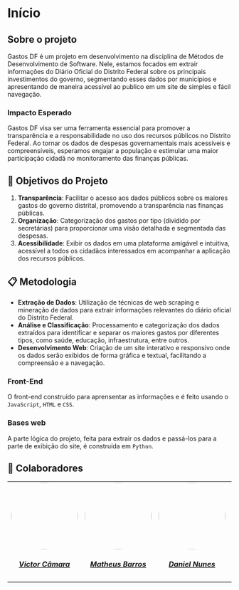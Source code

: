# Início

## Sobre o projeto

Gastos DF é um projeto em desenvolvimento na disciplina de Métodos de Desenvolvimento de Software. Nele, estamos focados em extrair informações do Diário Oficial do Distrito Federal sobre os principais investimentos do governo, segmentando esses dados por municípios e apresentando de maneira acessível ao publico em um site de simples e fácil navegação.

### Impacto Esperado
Gastos DF visa ser uma ferramenta essencial para promover a transparência e a responsabilidade no uso dos recursos públicos no Distrito Federal. Ao tornar os dados de despesas governamentais mais acessíveis e compreensíveis, esperamos engajar a população e estimular uma maior participação cidadã no monitoramento das finanças públicas.

## 🎯 Objetivos do Projeto
1. **Transparência**: Facilitar o acesso aos dados públicos sobre os maiores gastos do governo distrital, promovendo a transparência nas finanças públicas.
2. **Organização**: Categorização dos gastos por tipo (dividido por secretárias) para proporcionar uma visão detalhada e segmentada das despesas.
3. **Acessibilidade**: Exibir os dados em uma plataforma amigável e intuitiva, acessível a todos os cidadãos interessados em acompanhar a aplicação dos recursos públicos.

## 📋 Metodologia
- **Extração de Dados**: Utilização de técnicas de web scraping e mineração de dados para extrair informações relevantes do diário oficial do Distrito Federal.
- **Análise e Classificação**: Processamento e categorização dos dados extraídos para identificar e separar os maiores gastos por diferentes tipos, como saúde, educação, infraestrutura, entre outros.
- **Desenvolvimento Web**: Criação de um site interativo e responsivo onde os dados serão exibidos de forma gráfica e textual, facilitando a compreensão e a navegação.

### Front-End
O front-end construido para aprensentar as informações e é feito usando o `JavaScript`, `HTML` e `CSS`.

### Bases web
A parte lógica do projeto, feita para extrair os dados e passá-los para a parte de exibição do site, é construída em `Python`.

## 🤝 Colaboradores

<center>
<table style="margin-left: auto; margin-right: auto;">
    <tr>
        <td align="center">
            <a href="https://github.com/victorcamaraa">
                <img style="border-radius: 50%;" src="https://avatars.githubusercontent.com/u/143553798?v=4" width="150px;"/>
                <h5 class="text-center">Victor Câmara</h5>
            </a>
        </td>
        <td align="center">
            <a href="https://github.com/Ninja-Haiyai">
                <img style="border-radius: 50%;" src="https://avatars.githubusercontent.com/u/73038704?v=4" width="150px;"/>
                <h5 class="text-center">Matheus Barros</h5>
            </a>
        </td>
        <td align="center">
            <a href="https://github.com/DanNunes777">
                <img style="border-radius: 50%;" src="https://avatars.githubusercontent.com/u/101228207?v=4" width="150px;"/>
                <h5 class="text-center">Daniel Nunes</h5>
            </a>
        </td>
        <td align="center">
            <a href="https://github.com/Vini47">
                <img style="border-radius: 50%;" src="https://avatars.githubusercontent.com/u/79549264?v=4" width="150px;"/>
                <h5 class="text-center">Vinicius Castelo</h5>
            </a>
        </td>
          <td align="center">
            <a href="https://github.com/Dodeglinhass">
                <img style="border-radius: 50%;" src="https://avatars.githubusercontent.com/u/108148904?v=4" width="150px;"/>
                <h5 class="text-center">Douglas Wilson</h5>
            </a>
        </td>
</table>
</center>